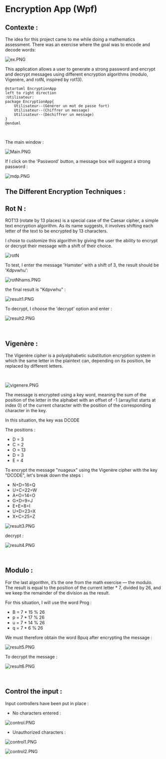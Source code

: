 # Encryption App (Wpf)

## Contexte : 

The idea for this project came to me while doing a mathematics assessment. There was an exercise where the goal was to encode and decode words:

![ex.PNG](img/ex.PNG)

This application allows a user to generate a strong password and encrypt and decrypt messages using different encryption algorithms (modulo, Vigenère, and rotN, inspired by rot13).

```plantuml
@startuml EncryptionApp
left to right direction
:Utilisateur:
package EncryptionApp{
    Utilisateur--(Générer un mot de passe fort)
    Utilisateur--(Chiffrer un message)
    Utilisateur--(Déchiffrer un message)
}
@enduml
```
</br>

The main window :

![Main.PNG](img/Main.PNG)

If I click on the 'Password' button, a message box will suggest a strong password :

![mdp.PNG](img/mdp.PNG)

## The Different Encryption Techniques :

## Rot N :

ROT13 (rotate by 13 places) is a special case of the Caesar cipher, a simple text encryption algorithm. As its name suggests, it involves shifting each letter of the text to be encrypted by 13 characters.

I chose to customize this algorithm by giving the user the ability to encrypt or decrypt their message with a shift of their choice.


![rotN](img/RotN.PNG)

To test, I enter the message 'Hamster' with a shift of 3, the result should be 'Kdpvwhu':

![rotNhams.PNG](img/rotNhams.PNG)

the final result is "Kdpvwhu" :

![result1.PNG](img/result1.PNG)

To decrypt, I choose the 'decrypt' option and enter :

![result2.PNG](img/result2.PNG)

</br>

## Vigenère :

The Vigenère cipher is a polyalphabetic substitution encryption system in which the same letter in the plaintext can, depending on its position, be replaced by different letters.

</br>

![vigenere.PNG](img/vigenere.PNG)

The message is encrypted using a key word, meaning the sum of the position of the letter in the alphabet with an offset of -1 (array/list starts at index 0) of the current character with the position of the corresponding character in the key.

In this situation, the key was DCODE

The positions :

* D = 3
* C = 2
* O = 13
* D = 3
* E = 4

To encrypt the message "nuageux" using the Vigenère cipher with the key "DCODE", let's break down the steps :

* N+D=16=Q
* U+C=22=W
* A+O=14=O
* G+D=9=J
* E+E=8=I
* U+D=23=X
* X+C=25=Z

![result3.PNG](img/result3.PNG)

decrypt  :

![result4.PNG](img/result4.PNG)

</br>

## Modulo :

For the last algorithm, it’s the one from the math exercise — the modulo. The result is equal to the position of the current letter * 7, divided by 26, and we keep the remainder of the division as the result.

For this situation, I will use the word Prog :

* B = 7 * 15 % 26
* p = 7 * 17 % 26
* u = 7 * 14 % 26
* q = 7 * 6 % 26

We must therefore obtain the word Bpuq after encrypting the message :

![result5.PNG](img/result5.PNG)

To decrypt the message :

![result6.PNG](img/result6.PNG)

</br>

## Control the input :

Input controllers have been put in place :

- No characters entered :

![control.PNG](img/control.PNG)

- Unauthorized characters :

![control1.PNG](img/control1.PNG)

![control2.PNG](img/control2.PNG)
